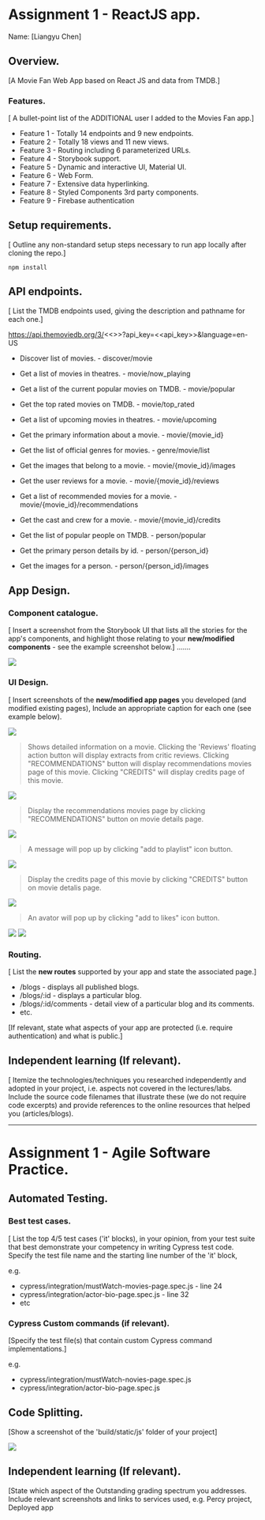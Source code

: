# Assignment 1 - ReactJS app.

Name: [Liangyu Chen]

## Overview.

[A Movie Fan Web App based on React JS and data from TMDB.]

### Features.
[ A bullet-point list of the ADDITIONAL user I added to the Movies Fan app.]

+ Feature 1 - Totally 14 endpoints and 9 new endpoints.
+ Feature 2 - Totally 18 views and 11 new views.
+ Feature 3 - Routing including 6 parameterized URLs.
+ Feature 4 - Storybook support.
+ Feature 5 - Dynamic and interactive UI, Material UI.
+ Feature 6 - Web Form.
+ Feature 7 - Extensive data hyperlinking.
+ Feature 8 - Styled Components 3rd party components.
+ Feature 9 - Firebase authentication

## Setup requirements.

[ Outline any non-standard setup steps necessary to run app locally after cloning the repo.]
```
npm install
```
## API endpoints.

[ List the TMDB endpoints used, giving the description and pathname for each one.] 

https://api.themoviedb.org/3/<<>>?api_key=<<api_key>>&language=en-US

+ Discover list of movies. - discover/movie
+ Get a list of movies in theatres. - movie/now_playing
+ Get a list of the current popular movies on TMDB. - movie/popular
+ Get the top rated movies on TMDB. - movie/top_rated
+ Get a list of upcoming movies in theatres. - movie/upcoming

+ Get the primary information about a movie. - movie/{movie_id}
+ Get the list of official genres for movies. - genre/movie/list
+ Get the images that belong to a movie. - movie/{movie_id}/images
+ Get the user reviews for a movie. - movie/{movie_id}/reviews
+ Get a list of recommended movies for a movie. - movie/{movie_id}/recommendations

+ Get the cast and crew for a movie. - movie/{movie_id}/credits
+ Get the list of popular people on TMDB. - person/popular
+ Get the primary person details by id. - person/{person_id}
+ Get the images for a person. - person/{person_id}/images


## App Design.

### Component catalogue.

[ Insert a screenshot from the Storybook UI that lists all the stories for the app's components, and highlight those relating to your __new/modified components__ - see the example screenshot below.] .......

![](./images/storybook.png)
### UI Design.

[ Insert screenshots of the __new/modified app pages__ you developed (and modified existing pages), Include an appropriate caption for each one (see example below).

![ ](./images/movieDetailsView.png)
>Shows detailed information on a movie. Clicking the 'Reviews' floating action button will display extracts from critic reviews. Clicking "RECOMMENDATIONS" button will display recommendations movies page of this movie. Clicking "CREDITS" will display credits page of this movie.

![ ](./images/recommendationsMoviesView.png)
>Display the recommendations movies page by clicking "RECOMMENDATIONS" button on movie details page.

![ ](./images/addToPlaylistMessage.png)
>A message will pop up by clicking "add to playlist" icon button.

![ ](./images/creditsView.png)
>Display the credits page of this movie by clicking "CREDITS" button on movie detalis page.

![ ](./images/creditsCardView.png)
>An avator will pop up by clicking "add to likes" icon button.

![ ](./images/)
![ ](./images/)
### Routing.

[ List the __new routes__ supported by your app and state the associated page.]

+ /blogs - displays all published blogs.
+ /blogs/:id - displays a particular blog.
+ /blogs/:id/comments - detail view of a particular blog and its comments.
+ etc.

[If relevant, state what aspects of your app are protected (i.e. require authentication) and what is public.]

## Independent learning (If relevant).

[ Itemize the technologies/techniques you researched independently and adopted in your project, i.e. aspects not covered in the lectures/labs. Include the source code filenames that illustrate these (we do not require code excerpts) and provide references to the online resources that helped you (articles/blogs).

-------------------------------------------
# Assignment 1 - Agile Software Practice.

## Automated Testing.

### Best test cases.

[ List the top 4/5 test cases ('it' blocks), in your opinion, from your test suite that best demonstrate your competency in writing Cypress test code. Specify the test file name and the starting line number of the 'it' block, 

e.g.
+ cypress/integration/mustWatch-movies-page.spec.js - line 24
+ cypress/integration/actor-bio-page.spec.js - line 32
+ etc

### Cypress Custom commands (if relevant).

[Specify the test file(s) that contain custom Cypress command implementations.]

e.g.
+ cypress/integration/mustWatch-novies-page.spec.js
+ cypress/integration/actor-bio-page.spec.js

## Code Splitting.

[Show a screenshot of the 'build/static/js' folder of your project]

![](images/build.png)

## Independent learning (If relevant).

[State which aspect of the Outstanding grading spectrum you addresses. Include relevant screenshots and links to services used, e.g. Percy project, Deployed app